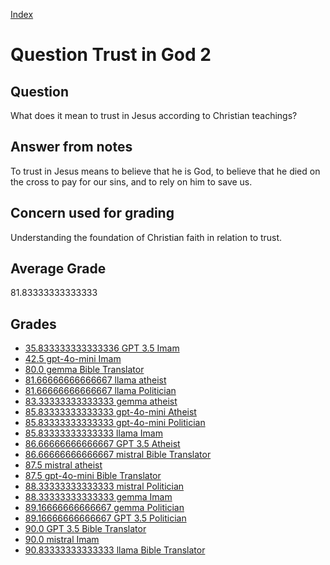 
[Index](../../index.md)
# Question Trust in God 2
## Question
What does it mean to trust in Jesus according to Christian teachings?

## Answer from notes
To trust in Jesus means to believe that he is God, to believe that he died on the cross to pay for our sins, and to rely on him to save us.

## Concern used for grading
Understanding the foundation of Christian faith in relation to trust.

## Average Grade
81.83333333333333

## Grades
 * [35.833333333333336 GPT 3.5 Imam](../answers/GPT_3.5_Imam/Trust_in_God_2.md)
 * [42.5 gpt-4o-mini Imam](../answers/gpt-4o-mini_Imam/Trust_in_God_2.md)
 * [80.0 gemma Bible Translator](../answers/gemma_Bible_Translator/Trust_in_God_2.md)
 * [81.66666666666667 llama atheist](../answers/llama_atheist/Trust_in_God_2.md)
 * [81.66666666666667 llama Politician](../answers/llama_Politician/Trust_in_God_2.md)
 * [83.33333333333333 gemma atheist](../answers/gemma_atheist/Trust_in_God_2.md)
 * [85.83333333333333 gpt-4o-mini Atheist](../answers/gpt-4o-mini_Atheist/Trust_in_God_2.md)
 * [85.83333333333333 gpt-4o-mini Politician](../answers/gpt-4o-mini_Politician/Trust_in_God_2.md)
 * [85.83333333333333 llama Imam](../answers/llama_Imam/Trust_in_God_2.md)
 * [86.66666666666667 GPT 3.5 Atheist](../answers/GPT_3.5_Atheist/Trust_in_God_2.md)
 * [86.66666666666667 mistral Bible Translator](../answers/mistral_Bible_Translator/Trust_in_God_2.md)
 * [87.5 mistral atheist](../answers/mistral_atheist/Trust_in_God_2.md)
 * [87.5 gpt-4o-mini Bible Translator](../answers/gpt-4o-mini_Bible_Translator/Trust_in_God_2.md)
 * [88.33333333333333 mistral Politician](../answers/mistral_Politician/Trust_in_God_2.md)
 * [88.33333333333333 gemma Imam](../answers/gemma_Imam/Trust_in_God_2.md)
 * [89.16666666666667 gemma Politician](../answers/gemma_Politician/Trust_in_God_2.md)
 * [89.16666666666667 GPT 3.5 Politician](../answers/GPT_3.5_Politician/Trust_in_God_2.md)
 * [90.0 GPT 3.5 Bible Translator](../answers/GPT_3.5_Bible_Translator/Trust_in_God_2.md)
 * [90.0 mistral Imam](../answers/mistral_Imam/Trust_in_God_2.md)
 * [90.83333333333333 llama Bible Translator](../answers/llama_Bible_Translator/Trust_in_God_2.md)
